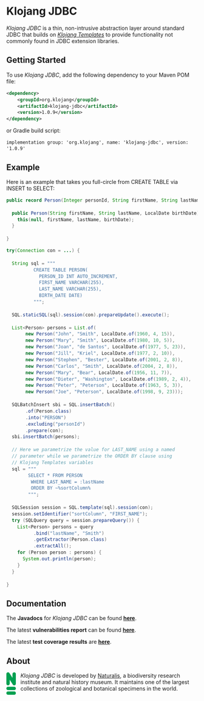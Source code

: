 # Klojang JDBC

<i>Klojang JDBC</i> is a thin, non-intrusive abstraction layer around standard JDBC that
builds on <i>[Klojang Templates](https://github.com/klojang4j/klojang-templates)</i> to
provide functionality not commonly found in JDBC extension libraries.

## Getting Started

To use _Klojang JDBC_, add the following dependency to your Maven POM file:

```xml
<dependency>
    <groupId>org.klojang</groupId>
    <artifactId>klojang-jdbc</artifactId>
    <version>1.0.9</version>
</dependency>
```

or Gradle build script:

```
implementation group: 'org.klojang', name: 'klojang-jdbc', version: '1.0.9'
```

## Example

Here is an example that takes you full-circle from CREATE TABLE via INSERT to SELECT:

```java
public record Person(Integer personId, String firstName, String lastName, LocalDate birthDate) {
  
  public Person(String firstName, String lastName, LocalDate birthDate) {
    this(null, firstName, lastName, birthDate);
  }
     
}
```

```java
try(Connection con = ...) {

  String sql = """
          CREATE TABLE PERSON(
            PERSON_ID INT AUTO_INCREMENT, 
            FIRST_NAME VARCHAR(255),
            LAST_NAME VARCHAR(255),
            BIRTH_DATE DATE)
          """;

  SQL.staticSQL(sql).session(con).prepareUpdate().execute();
   
  List<Person> persons = List.of(
       new Person("John", "Smith", LocalDate.of(1960, 4, 15)),
       new Person("Mary", "Smith", LocalDate.of(1980, 10, 5)),
       new Person("Joan", "de Santos", LocalDate.of(1977, 5, 23)),
       new Person("Jill", "Kriel", LocalDate.of(1977, 2, 10)),
       new Person("Stephen", "Bester", LocalDate.of(2001, 2, 8)),
       new Person("Carlos", "Smith", LocalDate.of(2004, 2, 8)),
       new Person("Mary", "Bear", LocalDate.of(1956, 11, 7)),
       new Person("Dieter", "Washington", LocalDate.of(1989, 2, 4)),
       new Person("Peter", "Peterson", LocalDate.of(1963, 5, 3)),
       new Person("Joe", "Peterson", LocalDate.of(1998, 9, 23)));
   
  SQLBatchInsert sbi = SQL.insertBatch()
       .of(Person.class)
       .into("PERSON")
       .excluding("personId")
       .prepare(con);
  sbi.insertBatch(persons);

  // Here we parametrize the value for LAST_NAME using a named 
  // parameter while we parametrize the ORDER BY clause using 
  // Klojang Templates variables
  sql = """
        SELECT * FROM PERSON
         WHERE LAST_NAME = :lastName
         ORDER BY ~%sortColumn%
        """;
   
  SQLSession session = SQL.template(sql).session(con);
  session.setIdentifier("sortColumn", "FIRST_NAME");
  try (SQLQuery query = session.prepareQuery()) {
    List<Person> persons = query
          .bind("lastName", "Smith")
          .getExtractor(Person.class)
          .extractAll();
    for (Person person : persons) {
      System.out.println(person);
    }
  }

}
```

## Documentation

The **Javadocs** for <i>Klojang JDBC</i> can be
found **[here](https://klojang4j.github.io/klojang-jdbc/api)**.

The latest <b>vulnerabilities report</b> can be found
**[here](https://klojang4j.github.io/klojang-jdbc/vulnerabilities/dependency-check-report.html)**.

The latest **test coverage results**
are **[here](https://klojang4j.github.io/klojang-jdbc/coverage)**.

## About

<img src="docs/logo-groen.png" style="float:left;width:5%;padding:0 12px 12px 0"/>

<i>Klojang JDBC</i> is developed by [Naturalis](https://www.naturalis.nl/en), a
biodiversity research institute and natural history museum. It maintains one
of the largest collections of zoological and botanical specimens in the world.

